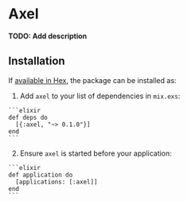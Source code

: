 # Axel

**TODO: Add description**

## Installation

If [available in Hex](https://hex.pm/docs/publish), the package can be installed as:

  1. Add `axel` to your list of dependencies in `mix.exs`:

    ```elixir
    def deps do
      [{:axel, "~> 0.1.0"}]
    end
    ```

  2. Ensure `axel` is started before your application:

    ```elixir
    def application do
      [applications: [:axel]]
    end
    ```

